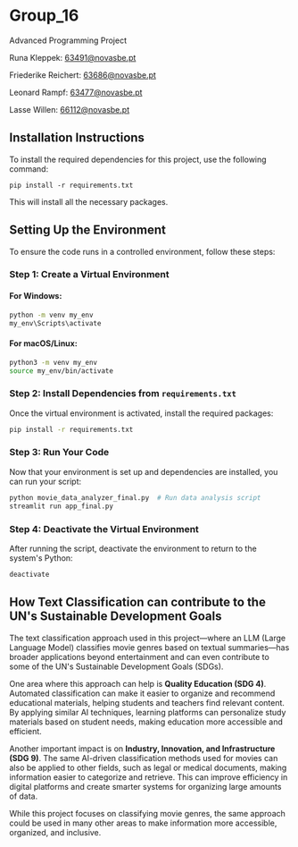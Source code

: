# Group_16
Advanced Programming Project

Runa Kleppek: 63491@novasbe.pt

Friederike Reichert: 63686@novasbe.pt

Leonard Rampf: 63477@novasbe.pt

Lasse Willen: 66112@novasbe.pt




## Installation Instructions

To install the required dependencies for this project, use the following command:

```
pip install -r requirements.txt
```

This will install all the necessary packages.

## Setting Up the Environment

To ensure the code runs in a controlled environment, follow these steps:

### Step 1: Create a Virtual Environment

#### For Windows:
```sh
python -m venv my_env
my_env\Scripts\activate
```

#### For macOS/Linux:
```sh
python3 -m venv my_env
source my_env/bin/activate
```

### Step 2: Install Dependencies from `requirements.txt`
Once the virtual environment is activated, install the required packages:

```sh
pip install -r requirements.txt
```

### Step 3: Run Your Code
Now that your environment is set up and dependencies are installed, you can run your script:


```sh
python movie_data_analyzer_final.py  # Run data analysis script
streamlit run app_final.py
```

### Step 4: Deactivate the Virtual Environment
After running the script, deactivate the environment to return to the system's Python:

```sh
deactivate
```


## How Text Classification can contribute to the UN's Sustainable Development Goals

The text classification approach used in this project—where an LLM (Large Language Model) classifies movie genres based on textual summaries—has broader applications beyond entertainment and can even contribute to some of the UN's Sustainable Development Goals (SDGs).

One area where this approach can help is **Quality Education (SDG 4)**. Automated classification can make it easier to organize and recommend educational materials, helping students and teachers find relevant content. By applying similar AI techniques, learning platforms can personalize study materials based on student needs, making education more accessible and efficient.
 
Another important impact is on **Industry, Innovation, and Infrastructure (SDG 9)**. The same AI-driven classification methods used for movies can also be applied to other fields, such as legal or medical documents, making information easier to categorize and retrieve. This can improve efficiency in digital platforms and create smarter systems for organizing large amounts of data.

While this project focuses on classifying movie genres, the same approach could be used in many other areas to make information more accessible, organized, and inclusive.

